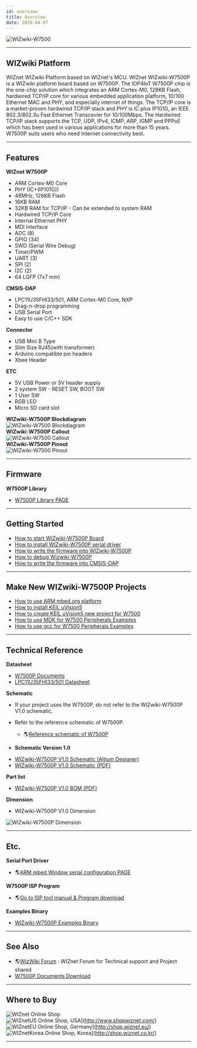 ```yaml
---
id: overview
title: Overview
date: 2020-04-07
---
```


![WIZwiki-W7500](/img/products/w7500p/overview/wizwiki-w7500p.png)

-----


## WIZwiki Platform

WIZnet WIZwiki Platform based on WIZnet's MCU. WIZnet WIZwiki-W7500P is
a WIZwiki platform board based on W7500P. The IOP4IoT W7500P chip is the
one-chip solution which integrates an ARM Cortex-M0, 128KB Flash,
hardwired TCP/IP core for various embedded application platform, 10/100
Ethernet MAC and PHY, and especially internet of things. The TCP/IP core
is a market-proven hardwired TCP/IP stack and PHY is IC plus IP101G, an
IEEE 802.3/802.3u Fast Ethernet Transcevier for 10/100Mbps. The
Hardwired TCP/IP stack supports the TCP, UDP, IPv4, ICMP, ARP, IGMP and
PPPoE which has been used in various applications for more than 15
years. W7500P suits users who need Internet connectivity best.

-----


## Features

**WIZnet W7500P**

   * ARM Cortex-M0 Core
   * PHY (IC+(IP101G))
   * 48MHz, 128KB Flash
   * 16KB RAM
   * 32KB RAM for TCP/IP - Can be extended to system RAM
   * Hardwired TCP/IP Core
   * Internal Ethernet PHY
   * MDI Interface
   * ADC (8)
   * GPIO (34)
   * SWD (Serial Wire Debug)
   * Timer/PWM 
   * UART (3)
   * SPI (2)
   * I2C (2)
   * 64 LQFP (7x7 mm)

**CMSIS-DAP**

 
  * LPC11U35FHI33/501, ARM Cortex-M0 Core, NXP
  * Drag-n-drop programming
  * USB Serial Port
  * Easy to use C/C++ SDK


**Connector**

  * USB Mini B Type
  * Slim Size RJ45(with transformer)
  * Arduino compatible pin headers
  * Xbee Header

**ETC**

   * 5V USB Power or 5V header supply
   * 2 system SW - RESET SW, BOOT SW
   * 1 User SW
   * RGB LED
   * Micro SD card slot

**WIZwiki-W7500P Blockdiagram**  
![WIZwiki-W7500 Blockdiagram](/img/products/w7500p/overview/wizwiki-w7500p_blockdiagram.png)  
**WIZwiki-W7500P Callout**  
![WIZwiki-W7500 Callout](/img/products/w7500p/overview/wizwiki-w7500p_callout.png)  
**WIZwiki-W7500P Pinout**  
![WIZwiki-W7500 Pinout](/img/products/w7500p/overview/wizwiki_w7500p_pinout_mbed_150907.png)  

-----


## Firmware

**W7500P Library**

   * [W7500P Library PAGE](../../iMCU/W7500P/libraries_examples)

-----


## Getting Started

   * [How to start WIZwiki-W7500P Board](how_to_start_wizwiki_w7500p_board)
   * [How to install WIZwiki-W7500P serial driver](how_to_install_wizwiki_w7500p_serial_driver)
   * [How to write the firmware into WIZwiki-W7500P](how_to_write_firmware_into_wizwiki_w7500p)
   * [How to debug Wizwiki-W7500P](how_to_debug_wizwiki_w7500p)
   * [How to write the firmware into CMSIS-DAP](how_to_write_firmware_into_cmsis_dap)

-----

## Make New WIZwiki-W7500P Projects

   * [How to use ARM mbed.org platform](../WIZwiki-W7500-Mbed-Starter-Kit/wizwiki_w7500_mbed_starter_kit)
   * [How to install KEIL uVision5](how_to_install_keil_uvision)
   * [How to create KEIL uVision5 new project for W7500](how_to_make_w7500_keil_project)
   * [How to use MDK for W7500 Peripherals Examples](how_to_use_mdk_for_w7500)
   * [How to use gcc for W7500 Peripherals Examples](how_to_use_makefile_with_windows7)

-----

## Technical Reference

**Datasheet**

   * [W7500P Documents](../../iMCU/W7500/Documents.md)
   * [LPC11U35FHI33/501 Datasheet](/img/products/w7500p/overview/LPC11U3X.pdf)

**Schematic**

  - If your project uses the W7500P, do not refer to the WIZwiki-W7500P
    V1.0 schematic.
  - Refer to the reference schematic of W7500P.
      - 🌎[Reference schematic of W7500P](https://github.com/Wiznet/Hardware-Files-of-WIZnet/tree/master/01_iMCU/W7500P/Reference%20Schematic)



  - **Schematic Version 1.0**



   * [WIZwiki-W7500P V1.0 Schematic (Altium Designer)]()
   * [WIZwiki-W7500P V1.0 Schematic (PDF)](/img/products/w7500p/overview/wizwiki-w7500p_sch_v1.0.pdf)

**Part list**

   * [WIZwiki-W7500P V1.0 BOM (PDF)](/img/products/w7500p/overview/wizwiki_w7500p_bom_v1.0_150909.pdf)

**Dimension**

   * WIZwiki-W7500P V1.0 Dimension

![WIZwiki-W7500P Dimension](/img/products/w7500p/overview/wizwiki-w7500_dimension.png)

-----

## Etc.

**Serial Port Driver**

   * 🌎[ARM mbed Window serial configuration PAGE ](http://developer.mbed.org/handbook/Windows-serial-configuration)

**W7500P ISP Program**

  - 🌎[Go to ISP tool manual & Program download](../../iMCU/W7500/documents/appnote/How_to_use_ISP_tool.md)

**Examples Binary**

   * [WIZwiki-W7500P Examples Binary](how_to_write_firmware_into_wizwiki_w7500p)

-----


## See Also

   * 🌎[WizWiki Forum](https://forum.wiznet.io/) : WIZnet Forum for Technical support and Project shared
   * [W7500P Documents Download](../../iMCU/W7500P/Documents.md)

-----


## Where to Buy

![WIZnet Online Shop](/img/products/w5500/buynow.png)  
![WIZnetUS Online Shop, USA](/img/products/w5500/w5500_evb/icons/dollar.png)](http://www.shopwiznet.com/)
![WIZnetEU Online Shop, Germany](/img/products/w5500/w5500_evb/icons/european-euro.png)](http://shop.wiznet.eu/)
![WIZnetKorea Online Shop, Korea](/img/products/w5500/w5500_evb/icons/won.png)](http://shop.wiznet.co.kr/)

-----
